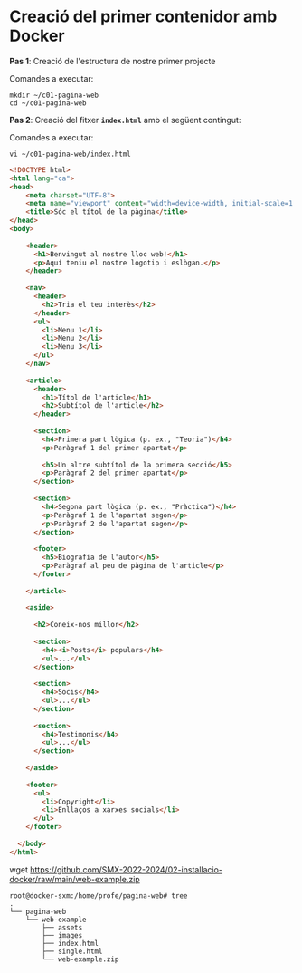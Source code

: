# Creació del primer contenidor amb Docker

**Pas 1**: Creació de l'estructura de nostre primer projecte

Comandes a executar:

```
mkdir ~/c01-pagina-web
cd ~/c01-pagina-web
```

**Pas 2**: Creació del fitxer **```index.html```** amb el següent contingut:

Comandes a executar:

```
vi ~/c01-pagina-web/index.html
```


```html 
<!DOCTYPE html>
<html lang="ca">
<head>
    <meta charset="UTF-8">
    <meta name="viewport" content="width=device-width, initial-scale=1.0">
    <title>Sóc el títol de la pàgina</title>
</head>
<body>
 
    <header>
      <h1>Benvingut al nostre lloc web!</h1>
      <p>Aquí teniu el nostre logotip i eslògan.</p>
    </header>
     
    <nav>
      <header>
        <h2>Tria el teu interès</h2>
      </header>
      <ul>
        <li>Menu 1</li>
        <li>Menu 2</li>
        <li>Menu 3</li>
      </ul>
    </nav>
     
    <article>
      <header>
        <h1>Títol de l'article</h1>
        <h2>Subtítol de l'article</h2>
      </header>
       
      <section>
        <h4>Primera part lògica (p. ex., "Teoria")</h4>
        <p>Paràgraf 1 del primer apartat</p>
         
        <h5>Un altre subtítol de la primera secció</h5>
        <p>Paràgraf 2 del primer apartat</p>
      </section>
       
      <section>
        <h4>Segona part lògica (p. ex., "Pràctica")</h4>
        <p>Paràgraf 1 de l'apartat segon</p>
        <p>Paràgraf 2 de l'apartat segon</p>
      </section>
     
      <footer>
        <h5>Biografia de l'autor</h5>
        <p>Paràgraf al peu de pàgina de l'article</p>
      </footer>
     
    </article>
     
    <aside>
       
      <h2>Coneix-nos millor</h2>
       
      <section>
        <h4><i>Posts</i> populars</h4>
        <ul>...</ul>
      </section>
       
      <section>
        <h4>Socis</h4>
        <ul>...</ul>
      </section>
       
      <section>
        <h4>Testimonis</h4>
        <ul>...</ul>
      </section>
     
    </aside>
     
    <footer>
      <ul>
        <li>Copyright</li>
        <li>Enllaços a xarxes socials</li>
      </ul>
    </footer>
   
  </body>
</html>
```


wget https://github.com/SMX-2022-2024/02-installacio-docker/raw/main/web-example.zip

```
root@docker-sxm:/home/profe/pagina-web# tree
.
└── pagina-web
    └── web-example
        ├── assets
        ├── images
        ├── index.html
        ├── single.html
        └── web-example.zip
```

